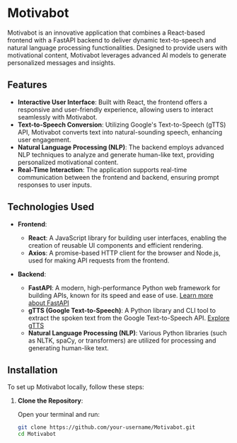 # Motivabot

Motivabot is an innovative application that combines a React-based frontend with a FastAPI backend to deliver dynamic text-to-speech and natural language processing functionalities. Designed to provide users with motivational content, Motivabot leverages advanced AI models to generate personalized messages and insights.

## Features

- **Interactive User Interface**: Built with React, the frontend offers a responsive and user-friendly experience, allowing users to interact seamlessly with Motivabot.
- **Text-to-Speech Conversion**: Utilizing Google's Text-to-Speech (gTTS) API, Motivabot converts text into natural-sounding speech, enhancing user engagement.
- **Natural Language Processing (NLP)**: The backend employs advanced NLP techniques to analyze and generate human-like text, providing personalized motivational content.
- **Real-Time Interaction**: The application supports real-time communication between the frontend and backend, ensuring prompt responses to user inputs.

## Technologies Used

- **Frontend**:
  - **React**: A JavaScript library for building user interfaces, enabling the creation of reusable UI components and efficient rendering.
  - **Axios**: A promise-based HTTP client for the browser and Node.js, used for making API requests from the frontend.

- **Backend**:
  - **FastAPI**: A modern, high-performance Python web framework for building APIs, known for its speed and ease of use. [Learn more about FastAPI](https://fastapi.tiangolo.com/)
  - **gTTS (Google Text-to-Speech)**: A Python library and CLI tool to extract the spoken text from the Google Text-to-Speech API. [Explore gTTS](https://gtts.readthedocs.io/)
  - **Natural Language Processing (NLP)**: Various Python libraries (such as NLTK, spaCy, or transformers) are utilized for processing and generating human-like text.

## Installation

To set up Motivabot locally, follow these steps:

1. **Clone the Repository**:

   Open your terminal and run:

   ```bash
   git clone https://github.com/your-username/Motivabot.git
   cd Motivabot

